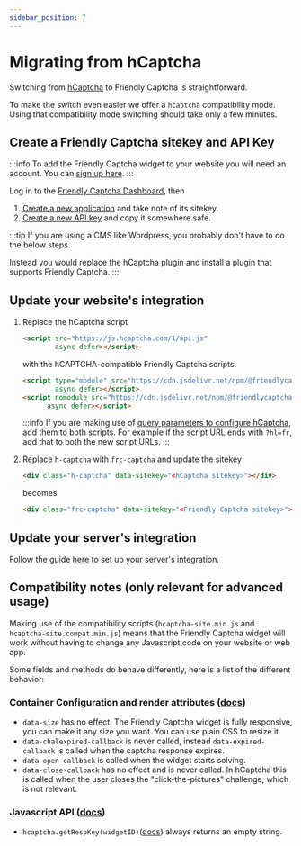 ```yaml
---
sidebar_position: 7
---
```


# Migrating from hCaptcha

Switching from [hCaptcha](https://www.hcaptcha.com/) to Friendly Captcha is straightforward.

To make the switch even easier we offer a `hcaptcha` compatibility mode. Using that compatibility mode switching should take only a few minutes. 



## Create a Friendly Captcha sitekey and API Key
:::info
To add the Friendly Captcha widget to your website you will need an account. You can [sign up here](https://app.friendlycaptcha.eu/dashboard/signup).
:::


Log in to the [Friendly Captcha Dashboard](https://app.friendlycaptcha.eu/dashboard/), then

1. [Create a new application](https://app.friendlycaptcha.eu/dashboard/accounts/-/apps) and take note of its sitekey.
2. [Create a new API key](https://app.friendlycaptcha.eu/dashboard/accounts/-/apikeys) and copy it somewhere safe.

:::tip
If you are using a CMS like Wordpress, you probably don't have to do the below steps.

Instead you would replace the hCaptcha plugin and install a plugin that supports Friendly Captcha.
:::


## Update your website's integration

1. Replace the hCaptcha script
    ```html
    <script src="https://js.hcaptcha.com/1/api.js"
            async defer></script>
    ```
    with the hCAPTCHA-compatible Friendly Captcha scripts.
    ```html
    <script type="module" src="https://cdn.jsdelivr.net/npm/@friendlycaptcha/sdk@0.1.8/contrib/hcaptcha-site.min.js"
            async defer></script>
    <script nomodule src="https://cdn.jsdelivr.net/npm/@friendlycaptcha/sdk@0.1.8/contrib/hcaptcha-site.compat.min.js"
          async defer></script>
    ```

    :::info
    If you are making use of [query parameters to configure hCaptcha](https://docs.hcaptcha.com/configuration), add them to both scripts. For example if the script URL ends with `?hl=fr`, add that to both the new script URLs.
    :::

2. Replace `h-captcha` with `frc-captcha` and update the sitekey
    ```html
    <div class="h-captcha" data-sitekey="<hCaptcha sitekey>"></div>
    ``` 
    becomes
    ```html
    <div class="frc-captcha" data-sitekey="<Friendly Captcha sitekey>"></div>
    ``` 

## Update your server's integration

Follow the guide [here](../getting-started/verify) to set up your server's integration.

## Compatibility notes (only relevant for advanced usage)

Making use of the compatibility scripts (`hcaptcha-site.min.js` and `hcaptcha-site.compat.min.js`) means that the Friendly Captcha widget will work without having to change any Javascript code on your website or web app.

Some fields and methods do behave differently, here is a list of the different behavior:

### Container Configuration and render attributes ([docs](https://docs.hcaptcha.com/configuration#hcaptcha-container-configuration))

* `data-size` has no effect. The Friendly Captcha widget is fully responsive, you can make it any size you want. You can use plain CSS to resize it.
* `data-chalexpired-callback` is never called, instead `data-expired-callback` is called when the captcha response expires.
* `data-open-callback` is called when the widget starts solving.
* `data-close-callback` has no effect and is never called. In hCaptcha this is called when the user closes the "click-the-pictures" challenge, which is not relevant.

### Javascript API ([docs](https://docs.hcaptcha.com/configuration#hcaptcha-container-configuration))

* `hcaptcha.getRespKey(widgetID)`([docs](https://docs.hcaptcha.com/configuration#hcaptchagetrespkeywidgetid)) always returns an empty string.
